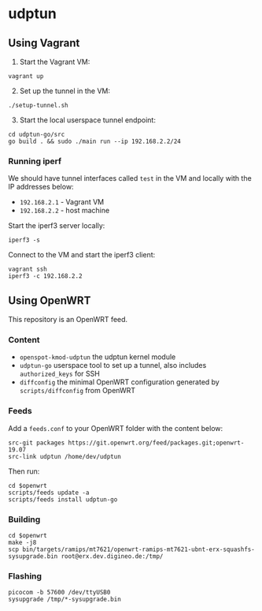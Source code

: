 udptun
======

## Using Vagrant

1. Start the Vagrant VM:

```
vagrant up
```

2. Set up the tunnel in the VM:

```
./setup-tunnel.sh
```

3. Start the local userspace tunnel endpoint:

```
cd udptun-go/src
go build . && sudo ./main run --ip 192.168.2.2/24
```

### Running iperf

We should have tunnel interfaces called `test` in the VM and locally with the IP addresses below:

- `192.168.2.1` - Vagrant VM
- `192.168.2.2` - host machine


Start the iperf3 server locally:

```
iperf3 -s
```

Connect to the VM and start the iperf3 client:

```
vagrant ssh
iperf3 -c 192.168.2.2
```



## Using OpenWRT

This repository is an OpenWRT feed.

### Content

* `openspot-kmod-udptun` the udptun kernel module
* `udptun-go` userspace tool to set up a tunnel, also includes `authorized_keys` for SSH
* `diffconfig` the minimal OpenWRT configuration generated by `scripts/diffconfig` from OpenWRT


### Feeds

Add a `feeds.conf` to your OpenWRT folder with the content below:

```
src-git packages https://git.openwrt.org/feed/packages.git;openwrt-19.07
src-link udptun /home/dev/udptun
```

Then run:

```
cd $openwrt
scripts/feeds update -a
scripts/feeds install udptun-go
```

### Building

```
cd $openwrt
make -j8
scp bin/targets/ramips/mt7621/openwrt-ramips-mt7621-ubnt-erx-squashfs-sysupgrade.bin root@erx.dev.digineo.de:/tmp/
```

### Flashing

```
picocom -b 57600 /dev/ttyUSB0
sysupgrade /tmp/*-sysupgrade.bin
```
